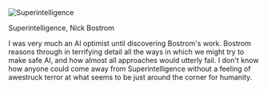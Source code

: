 <img src="../../public/images/book_covers/superintelligence.jpg" id="cover" alt="Superintelligence"/>
<p id="title">Superintelligence, Nick Bostrom</p>

I was very much an AI optimist until discovering Bostrom's work. 
Bostrom reasons through in terrifying detail all the ways in which we might try to make safe AI, and how almost all approaches would utterly fail. 
I don't know how anyone could come away from Superintelligence without a feeling of awestruck terror at what seems to be just around the corner for humanity.
